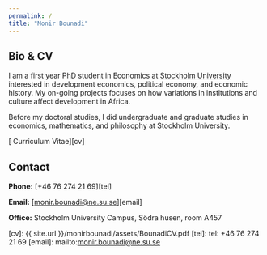 ```yaml
---
permalink: /
title: "Monir Bounadi"
---
```


## Bio & CV

I am a first year PhD student in Economics at [Stockholm University](https://www.ne.su.se/) interested in development economics, political economy, and economic history. My on-going projects focuses on how variations in institutions and culture affect development in Africa.

Before my doctoral studies, I did undergraduate and graduate studies in economics, mathematics, and philosophy at Stockholm University.

[<i class="fas fa-file-pdf"></i> Curriculum Vitae][cv]

## Contact

**Phone:** [+46 76 274 21 69][tel]

**Email:** [monir.bounadi@ne.su.se][email]

**Office:** Stockholm University Campus, Södra husen, room A457

[cv]: {{ site.url }}/monirbounadi/assets/BounadiCV.pdf
[tel]: tel: +46 76 274 21 69
[email]: mailto:monir.bounadi@ne.su.se
